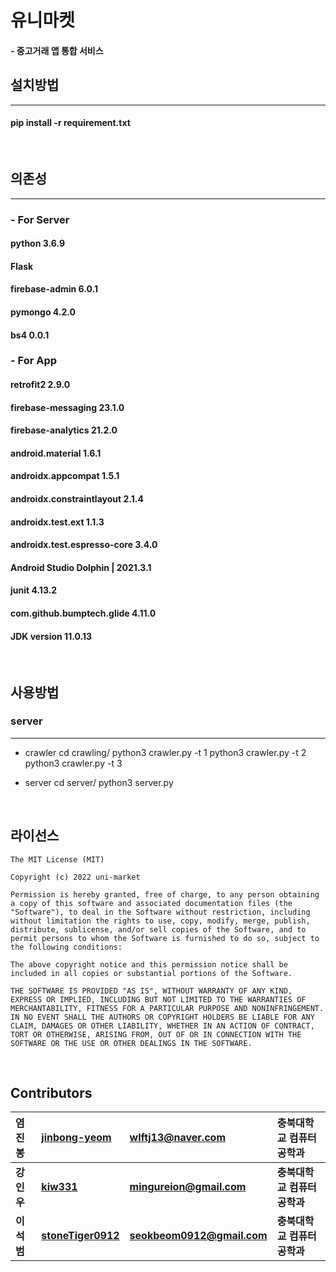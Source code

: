 # __유니마켓__
#### __- 중고거래 앱 통합 서비스__ 
####
## __설치방법__  
***
#### pip install -r requirement.txt  
<br />

## __의존성__
***

### __- For Server__ 

#### python 3.6.9  
#### Flask
#### firebase-admin 6.0.1
#### pymongo 4.2.0
#### bs4 0.0.1

### __- For App__

#### retrofit2 2.9.0
#### firebase-messaging 23.1.0
#### firebase-analytics 21.2.0
#### android.material 1.6.1
#### androidx.appcompat 1.5.1
#### androidx.constraintlayout 2.1.4
#### androidx.test.ext 1.1.3
#### androidx.test.espresso-core 3.4.0
#### Android Studio Dolphin | 2021.3.1
#### junit 4.13.2
#### com.github.bumptech.glide 4.11.0
#### JDK version 11.0.13

<br/>

## __사용방법__
### server
***
* crawler
cd crawling/
python3 crawler.py -t 1
python3 crawler.py -t 2
python3 crawler.py -t 3

* server
cd server/
python3 server.py

<br/>

## __라이선스__
```
The MIT License (MIT)

Copyright (c) 2022 uni-market

Permission is hereby granted, free of charge, to any person obtaining a copy of this software and associated documentation files (the "Software"), to deal in the Software without restriction, including without limitation the rights to use, copy, modify, merge, publish, distribute, sublicense, and/or sell copies of the Software, and to permit persons to whom the Software is furnished to do so, subject to the following conditions:

The above copyright notice and this permission notice shall be included in all copies or substantial portions of the Software.

THE SOFTWARE IS PROVIDED "AS IS", WITHOUT WARRANTY OF ANY KIND, EXPRESS OR IMPLIED, INCLUDING BUT NOT LIMITED TO THE WARRANTIES OF MERCHANTABILITY, FITNESS FOR A PARTICULAR PURPOSE AND NONINFRINGEMENT. IN NO EVENT SHALL THE AUTHORS OR COPYRIGHT HOLDERS BE LIABLE FOR ANY CLAIM, DAMAGES OR OTHER LIABILITY, WHETHER IN AN ACTION OF CONTRACT, TORT OR OTHERWISE, ARISING FROM, OUT OF OR IN CONNECTION WITH THE SOFTWARE OR THE USE OR OTHER DEALINGS IN THE SOFTWARE.
```
<br />

## __Contributors__

  |염진봉|[jinbong-yeom](https://github.com/jinbong-yeom)| wlftj13@naver.com | 충북대학교 컴퓨터공학과
|:-|:-|:-|:-|
 |**강인우**|**[kiw331](https://github.com/kiw331)**|**mingureion@gmail.com**|**충북대학교 컴퓨터공학과**|
 |**이석범**|**[stoneTiger0912](https://github.com/stoneTiger0912)**|**seokbeom0912@gmail.com**|**충북대학교 컴퓨터공학과**|
